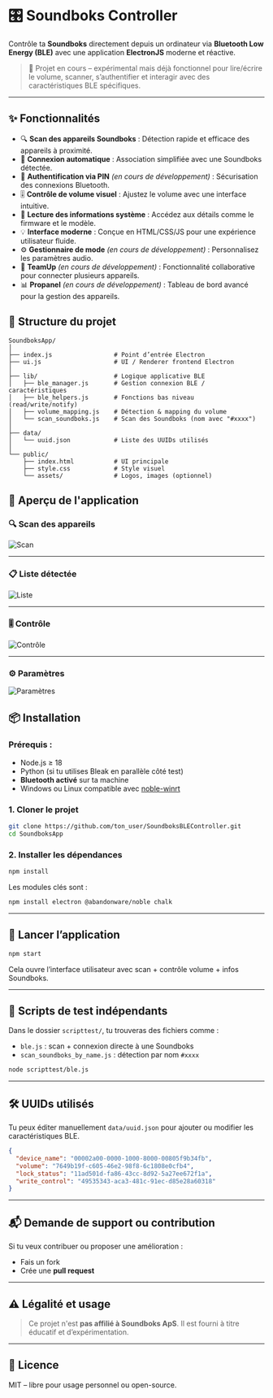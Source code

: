 # 🎛️ Soundboks Controller

Contrôle ta **Soundboks** directement depuis un ordinateur via **Bluetooth Low Energy (BLE)** avec une application **ElectronJS** moderne et réactive.

> 🧪 Projet en cours – expérimental mais déjà fonctionnel pour lire/écrire le volume, scanner, s’authentifier et interagir avec des caractéristiques BLE spécifiques.

---

## ✨ Fonctionnalités
* 🔍 **Scan des appareils Soundboks** : Détection rapide et efficace des appareils à proximité.
* 📶 **Connexion automatique** : Association simplifiée avec une Soundboks détectée.
* 🔐 **Authentification via PIN** *(en cours de développement)* : Sécurisation des connexions Bluetooth.
* 🎚️ **Contrôle de volume visuel** : Ajustez le volume avec une interface intuitive.
* 📡 **Lecture des informations système** : Accédez aux détails comme le firmware et le modèle.
* 💡 **Interface moderne** : Conçue en HTML/CSS/JS pour une expérience utilisateur fluide.
* ⚙️ **Gestionnaire de mode** *(en cours de développement)* : Personnalisez les paramètres audio.
* 🤝 **TeamUp** *(en cours de développement)* : Fonctionnalité collaborative pour connecter plusieurs appareils.
* 📊 **Propanel** *(en cours de développement)* : Tableau de bord avancé pour la gestion des appareils.

## 📁 Structure du projet

```
SoundboksApp/
│
├── index.js                 # Point d’entrée Electron
├── ui.js                    # UI / Renderer frontend Electron
│
├── lib/                     # Logique applicative BLE
│   ├── ble_manager.js       # Gestion connexion BLE / caractéristiques
│   ├── ble_helpers.js       # Fonctions bas niveau (read/write/notify)
│   ├── volume_mapping.js    # Détection & mapping du volume
│   └── scan_soundboks.js    # Scan des Soundboks (nom avec "#xxxx")
│
├── data/
│   └── uuid.json            # Liste des UUIDs utilisés
│
└── public/
    ├── index.html           # UI principale
    ├── style.css            # Style visuel
    └── assets/              # Logos, images (optionnel)

```

## 📸 Aperçu de l'application

### 🔍 Scan des appareils
![Scan](/image/Frame%205.png)

---

### 📋 Liste détectée
![Liste](/image/Frame%203.png)

---

### 🎚️ Contrôle
![Contrôle](/image/Frame%202.png)

---

### ⚙️ Paramètres
![Paramètres](/image/Frame%204.png)

## 📦 Installation

### Prérequis :

* Node.js ≥ 18
* Python (si tu utilises Bleak en parallèle côté test)
* **Bluetooth activé** sur ta machine
* Windows ou Linux compatible avec [noble-winrt](https://www.npmjs.com/package/@abandonware/noble)

### 1. Cloner le projet

```bash
git clone https://github.com/ton_user/SoundboksBLEController.git
cd SoundboksApp
```

### 2. Installer les dépendances

```bash
npm install
```

Les modules clés sont :

```bash
npm install electron @abandonware/noble chalk
```

---

## 🚀 Lancer l’application

```bash
npm start
```

Cela ouvre l’interface utilisateur avec scan + contrôle volume + infos Soundboks.

---

## 🧪 Scripts de test indépendants

Dans le dossier `scripttest/`, tu trouveras des fichiers comme :

* `ble.js` : scan + connexion directe à une Soundboks
* `scan_soundboks_by_name.js` : détection par nom `#xxxx`

```bash
node scripttest/ble.js
```

---

## 🛠️ UUIDs utilisés

Tu peux éditer manuellement `data/uuid.json` pour ajouter ou modifier les caractéristiques BLE.

```json
{
  "device_name": "00002a00-0000-1000-8000-00805f9b34fb",
  "volume": "7649b19f-c605-46e2-98f8-6c1808e0cfb4",
  "lock_status": "11ad501d-fa86-43cc-8d92-5a27ee672f1a",
  "write_control": "49535343-aca3-481c-91ec-d85e28a60318"
}
```

---

## 📬 Demande de support ou contribution

Si tu veux contribuer ou proposer une amélioration :

* Fais un fork
* Crée une **pull request**

---

## ⚠️ Légalité et usage

> Ce projet n'est **pas affilié à Soundboks ApS**.
> Il est fourni à titre éducatif et d’expérimentation.


---

## 📖 Licence

MIT – libre pour usage personnel ou open-source.
